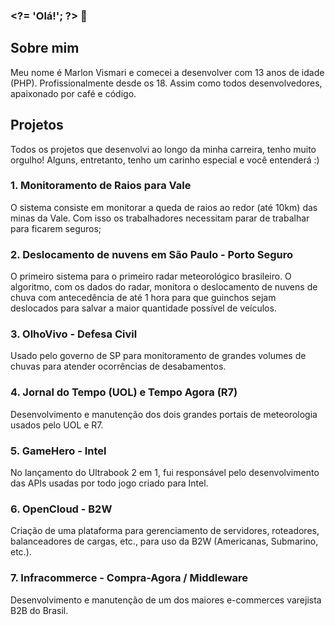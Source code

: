 ### &lt;?= 'Olá!'; ?> 👋

## Sobre mim
Meu nome é Marlon Vismari e comecei a desenvolver com 13 anos de idade (PHP). Profissionalmente desde os 18. Assim como todos desenvolvedores, apaixonado por café e código.

## Projetos
Todos os projetos que desenvolvi ao longo da minha carreira, tenho muito orgulho! Alguns, entretanto, tenho um carinho especial e você entenderá :)

### 1. Monitoramento de Raios para Vale
O sistema consiste em monitorar a queda de raios ao redor (até 10km) das minas da Vale. Com isso os trabalhadores necessitam parar de trabalhar para ficarem seguros;

### 2. Deslocamento de nuvens em São Paulo - Porto Seguro
O primeiro sistema para o primeiro radar meteorológico brasileiro. O algoritmo, com os dados do radar, monitora o deslocamento de nuvens de chuva com antecedência de até 1 hora para que guinchos sejam deslocados para salvar a maior quantidade possível de veículos.

### 3. OlhoVivo - Defesa Civil
Usado pelo governo de SP para monitoramento de grandes volumes de chuvas para atender ocorrências de desabamentos.

### 4. Jornal do Tempo (UOL) e Tempo Agora (R7)
Desenvolvimento e manutenção dos dois grandes portais de meteorologia usados pelo UOL e R7.

### 5. GameHero - Intel
No lançamento do Ultrabook 2 em 1, fui responsável pelo desenvolvimento das APIs usadas por todo jogo criado para Intel.

### 6. OpenCloud - B2W
Criação de uma plataforma para gerenciamento de servidores, roteadores, balanceadores de cargas, etc., para uso da B2W (Americanas, Submarino, etc.).

### 7. Infracommerce - Compra-Agora / Middleware
Desenvolvimento e manutenção de um dos maiores e-commerces varejista B2B do Brasil.

<!--
**mvismari/mvismari** is a ✨ _special_ ✨ repository because its `README.md` (this file) appears on your GitHub profile.

Here are some ideas to get you started:

- 🔭 I’m currently working on ...
- 🌱 I’m currently learning ...
- 👯 I’m looking to collaborate on ...
- 🤔 I’m looking for help with ...
- 💬 Ask me about ...
- 📫 How to reach me: ...
- 😄 Pronouns: ...
- ⚡ Fun fact: ...
-->
